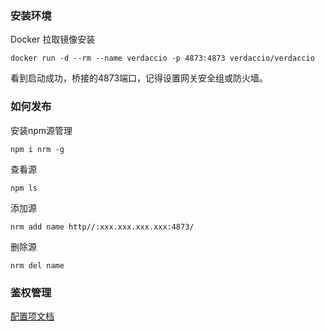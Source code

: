 <!--
 * @Author: ShawnPhang
 * @LastEditors: ShawnPhang
 * @Description: 
 * @Date: 2021-07-23 11:40:27
 * @LastEditTime: 2021-07-23 14:06:55
 * @site: book.palxp.com / blog.palxp.com
-->

### 安装环境 

Docker 拉取镜像安装
```
docker run -d --rm --name verdaccio -p 4873:4873 verdaccio/verdaccio
```
看到启动成功，桥接的4873端口，记得设置网关安全组或防火墙。

### 如何发布

安装npm源管理
```
npm i nrm -g
```
查看源
```
npm ls
```
添加源
```
nrm add name http//:xxx.xxx.xxx.xxx:4873/
```
删除源
```
nrm del name
```

### 鉴权管理

[配置项文档](https://verdaccio.org/docs/en/configuration)